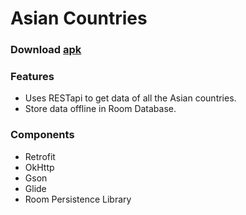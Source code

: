 # Asian Countries
### Download [apk](https://github.com/Coder481/Asian_Countries/releases/download/v1.0/app-debug.apk) 

### Features
* Uses RESTapi to get data of all the Asian countries.
* Store data offline in Room Database.

### Components
* Retrofit
* OkHttp
* Gson
* Glide
* Room Persistence Library
